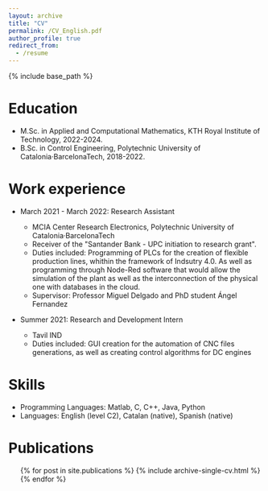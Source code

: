 ```yaml
---
layout: archive
title: "CV"
permalink: /CV_English.pdf
author_profile: true
redirect_from:
  - /resume
---
```


{% include base_path %}

Education
======
* M.Sc. in Applied and Computational Mathematics, KTH Royal Institute of Technology, 2022-2024.
* B.Sc. in Control Engineering, Polytechnic University of Catalonia·BarcelonaTech, 2018-2022.

Work experience
======
* March 2021 - March 2022: Research Assistant
  * MCIA Center Research Electronics, Polytechnic University of Catalonia·BarcelonaTech
  * Receiver of the "Santander Bank - UPC initiation to research grant". 
  * Duties included: Programming of PLCs for the creation of flexible production lines, whithin the framework of Indsutry 4.0. As well as programming through Node-Red software that would allow the simulation of the plant as well as the interconnection of the physical one with databases in the cloud. 
  * Supervisor: Professor Miguel Delgado and PhD student Ángel Fernandez

* Summer 2021: Research and Development Intern
  * Tavil IND
  * Duties included: GUI creation for the automation of CNC files generations, as well as creating control algorithms for DC engines
  
Skills
======
* Programming Languages: Matlab, C, C++, Java, Python
* Languages: English (level C2), Catalan (native), Spanish (native)


Publications
======
  <ul>{% for post in site.publications %}
    {% include archive-single-cv.html %}
  {% endfor %}</ul>
